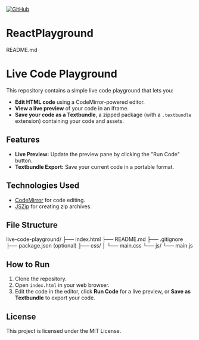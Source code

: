 
[![GitHub](https://img.shields.io/badge/GitHub-ReactPlayground-blue?style=flat&logo=github)](https://github.com/yourusername/ReactPlayground)

# ReactPlayground
 
README.md

# Live Code Playground

This repository contains a simple live code playground that lets you:

- **Edit HTML code** using a CodeMirror-powered editor.
- **View a live preview** of your code in an iframe.
- **Save your code as a Textbundle**, a zipped package (with a `.textbundle` extension) containing your code and assets.

## Features

- **Live Preview:** Update the preview pane by clicking the "Run Code" button.
- **Textbundle Export:** Save your current code in a portable format.

## Technologies Used

- [CodeMirror](https://codemirror.net/) for code editing.
- [JSZip](https://stuk.github.io/jszip/) for creating zip archives.

## File Structure

live-code-playground/
├── index.html
├── README.md
├── .gitignore
├── package.json       (optional)
├── css/
│   └── main.css
└── js/
└── main.js

## How to Run

1. Clone the repository.
2. Open `index.html` in your web browser.
3. Edit the code in the editor, click **Run Code** for a live preview, or **Save as Textbundle** to export your code.

## License

This project is licensed under the MIT License.
